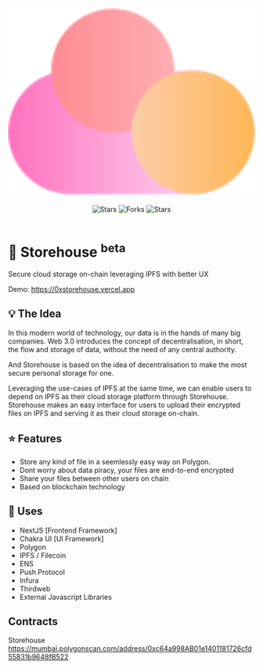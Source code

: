 <div align="center">
  <img src="./public/assets/logo.svg" width="700"/>
  <br/><br/>
  <img alt="Stars" src="https://img.shields.io/badge/build-passing-brightgreen?style=for-the-badge">
  <img alt="Forks" src="https://img.shields.io/github/forks/imsaptarshi/storehouse?style=for-the-badge">
  <img alt="Stars" src="https://img.shields.io/github/stars/imsaptarshi/storehouse?style=for-the-badge">
</div>
<br>

# 🚀 Storehouse <sup>beta</sup>

Secure cloud storage on-chain leveraging IPFS with better UX

Demo: https://0xstorehouse.vercel.app

## 💡 The Idea

In this modern world of technology, our data is in the hands of many big companies. Web 3.0 introduces the concept of decentralisation, in short, the flow and storage of data, without the need of any central authority.

And Storehouse is based on the idea of decentralisation to make the most secure personal storage for one.

Leveraging the use-cases of IPFS at the same time, we can enable users to depend on IPFS as their cloud storage platform through Storehouse. Storehouse makes an easy interface for users to upload their encrypted files on IPFS and serving it as their cloud storage on-chain.

## ⭐ Features

- Store any kind of file in a seemlessly easy way on Polygon.
- Dont worry about data piracy, your files are end-to-end encrypted
- Share your files between other users on chain
- Based on blockchain technology

## 🌠 Uses

- NextJS [Frontend Framework]
- Chakra UI [UI Framework]
- Polygon
- IPFS / Filecoin
- ENS
- Push Protocol
- Infura
- Thirdweb
- External Javascript Libraries

## Contracts

Storehouse https://mumbai.polygonscan.com/address/0xc64a998AB01e1401181726cfd55831b9648fB522

